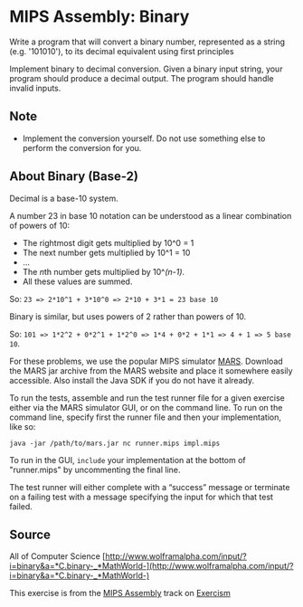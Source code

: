 # MIPS Assembly: Binary

Write a program that will convert a binary number, represented as a string (e.g. '101010'), to its decimal equivalent using first principles

Implement binary to decimal conversion. Given a binary input
string, your program should produce a decimal output. The
program should handle invalid inputs.

## Note
- Implement the conversion yourself.
  Do not use something else to perform the conversion for you.

## About Binary (Base-2)
Decimal is a base-10 system.

A number 23 in base 10 notation can be understood
as a linear combination of powers of 10:

- The rightmost digit gets multiplied by 10^0 = 1
- The next number gets multiplied by 10^1 = 10
- ...
- The *n*th number gets multiplied by 10^*(n-1)*.
- All these values are summed.

So: `23 => 2*10^1 + 3*10^0 => 2*10 + 3*1 = 23 base 10`

Binary is similar, but uses powers of 2 rather than powers of 10.

So: `101 => 1*2^2 + 0*2^1 + 1*2^0 => 1*4 + 0*2 + 1*1 => 4 + 1 => 5 base 10`.

For these problems, we use the popular MIPS simulator [MARS](http://courses.missouristate.edu/KenVollmar/mars/). Download the MARS jar archive from the MARS website and place it somewhere easily accessible. Also install the Java SDK if you do not have it already.

To run the tests, assemble and run the test runner file for a given exercise either via the MARS simulator GUI, or on the command line. To run on the command line,
specify first the runner file and then your implementation, like so:

    java -jar /path/to/mars.jar nc runner.mips impl.mips

To run in the GUI, `include` your implementation at the bottom of "runner.mips"
by uncommenting the final line.

The test runner will either complete with a “success” message or terminate on a failing test with a message specifying the input for which that test failed.

## Source

All of Computer Science [http://www.wolframalpha.com/input/?i=binary&a=*C.binary-_*MathWorld-](http://www.wolframalpha.com/input/?i=binary&a=*C.binary-_*MathWorld-)

This exercise is from the [MIPS Assembly][mips] track on [Exercism][exercism]

[exercism]: http://exercism.io
[mips]: http://exercism.io/languages/mips



